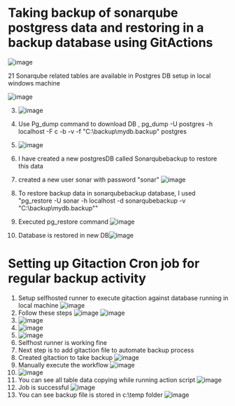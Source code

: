 # Taking backup of sonarqube postgress data and restoring in a backup database using GitActions  
![image](https://github.com/user-attachments/assets/65551a9d-0880-42b3-89d7-e8d39dfe472e)



21 Sonarqube related tables are available in Postgres DB setup in local windows machine

![image](https://github.com/user-attachments/assets/14d2f016-6419-42db-b7bd-794a6b77e66f)


3. ![image](https://github.com/user-attachments/assets/9d854bd0-4246-4c7b-96de-2269ec30d0ce)
4. Use Pg_dump command to download DB ,  pg_dump -U postgres -h localhost -F c -b -v -f "C:\backup\mydb.backup" postgres
5. ![image](https://github.com/user-attachments/assets/a218b0c1-2905-4f0c-b4f1-b2e680794850)
6. I have created a new postgresDB called Sonarqubebackup to restore this data
7. created a new user sonar with password "sonar" ![image](https://github.com/user-attachments/assets/0736ca33-6f8f-499b-a692-9966026cc681)

8. To restore backup data in sonarqubebackup database, I used   "pg_restore -U sonar -h localhost -d sonarqubebackup -v "C:\backup\mydb.backup""

9. Executed pg_restore command ![image](https://github.com/user-attachments/assets/b09d4a3c-e946-40df-8b4b-f6e9230cc4f7)

10. Database is restored in new DB![image](https://github.com/user-attachments/assets/de6a5850-e6e6-4000-bf6d-dc03fb60f8c3)

# Setting up Gitaction Cron job for regular backup activity

1. Setup selfhosted runner to execute gitaction against database running in local machine   ![image](https://github.com/user-attachments/assets/9610aeb8-e59d-4dc1-b3d4-29e3cedad7cf)
2. Follow these steps  ![image](https://github.com/user-attachments/assets/21e45fef-a44f-43a9-928d-e473559ab93f)  ![image](https://github.com/user-attachments/assets/91f16ab5-1c89-4e66-b79b-f684e31d0f56)
3. ![image](https://github.com/user-attachments/assets/2d67bb9a-84f5-4145-af61-aae6c745a72e)
4. ![image](https://github.com/user-attachments/assets/4affbf56-4a3a-4439-99b5-cdb8fc087b23)
5. ![image](https://github.com/user-attachments/assets/a4d1e807-d836-41c9-b6bc-53bd7fa14e48)
6. Selfhost runner is working fine
7. Next step is to add gitaction file to automate backup process
8. Created gitaction to take backup  ![image](https://github.com/user-attachments/assets/670493fd-0fac-467b-b3cf-15559eb4cd78)
9. Manually execute the workflow   ![image](https://github.com/user-attachments/assets/c9cd60a0-680e-4737-9617-fbf90dcd00e3)
10. ![image](https://github.com/user-attachments/assets/688d84e7-4430-47a9-8382-0c77795453c8)
11. You can see all table data copying while running action script   ![image](https://github.com/user-attachments/assets/9547e34b-886e-4e32-bbba-f14c2c0b6c76)
12. Job is successful  ![image](https://github.com/user-attachments/assets/21c67b44-47bb-4b91-ac7f-64ce0523376d)
13. You can see backup file is stored in c:\temp folder  ![image](https://github.com/user-attachments/assets/0f3f482b-d8e1-4636-b8f3-9f25d1d87eff)










